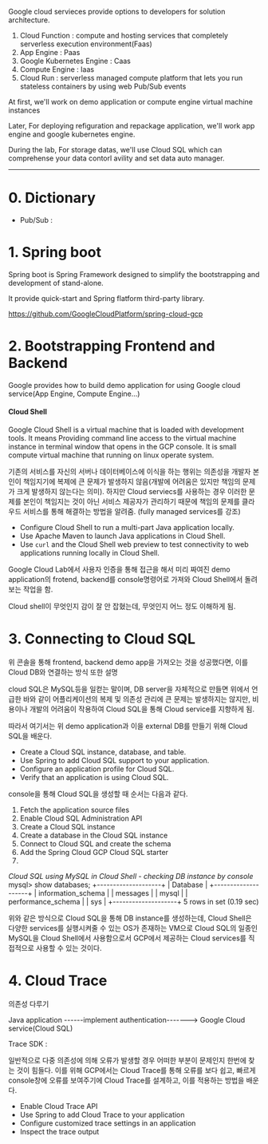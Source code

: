 
Google cloud servieces provide options to developers for solution architecture.

1.  Cloud Function : compute and hosting services that completely serverless execution environment(Faas)
2.  App Engine : Paas
3.  Google  Kubernetes Engine : Caas
4. Compute Engine : Iaas
5. Cloud Run : serverless managed compute platform that lets you run stateless containers by using web Pub/Sub events

At first, we'll work on demo application or compute engine virtual machine instances

Later, For deploying refiguration and repackage application, we'll work app engine and google kubernetes engine.

During the lab, For storage datas, we'll use Cloud SQL which can comprehense your data contorl avility and set data auto manager.

---

# 0. Dictionary

- Pub/Sub : 
# 1. Spring boot

Spring boot is Spring Framework designed to simplify the bootstrapping and development of stand-alone. 

It provide quick-start and Spring flatform third-party library.

https://github.com/GoogleCloudPlatform/spring-cloud-gcp

# 2. Bootstrapping Frontend and Backend

Google provides how to build demo application for using Google cloud service(App Engine, Compute Engine...)

#### Cloud Shell
Google Cloud Shell is a virtual machine that is loaded with development tools. It means Providing command line access to the virtual machine instance in terminal window that opens in the GCP console. It is small compute virtual machine that running on linux operate system.

기존의 서비스를 자신의 서버나 데이터베이스에 이식을 하는 행위는 의존성을 개발자 본인이 책임지기에 복제에 큰 문제가 발생하지 않음(개발에 어려움은 있지만 책임의 문제가 크게 발생하지 않는다는 의미). 하지만 Cloud serviecs를 사용하는 경우 이러한 문제를 본인이 책임지는 것이 아닌 서비스 제공자가 관리하기 때문에 책임의 문제를 클라우드 서비스를 통해 해결하는 방법을 알려줌.
(fully managed services를 강조)

- Configure Cloud Shell to run a multi-part Java application locally.
- Use Apache Maven to launch Java applications in Cloud Shell.
- Use `curl` and the Cloud Shell web preview to test connectivity to web applications running locally in Cloud Shell.

Google Cloud Lab에서 사용자 인증을 통해 접근을 해서 미리 짜여진 demo application의 frotend, backend를 console명령어로 가져와 Cloud Shell에서 돌려보는 작업을 함.

Cloud shell이 무엇인지 감이 잘 안 잡혔는데, 무엇인지 어느 정도 이해하게 됨.


# 3. Connecting to Cloud SQL

위 콘솔을 통해 frontend, backend demo app을 가져오는 것을 성공했다면, 이를 Cloud DB와 연결하는 방식 또한 설명

cloud SQL은 MySQL등을 일컫는 말이며, DB server을 자체적으로 만들면 위에서 언급한 바와 같이 어플리케이션의 복제 및 의존성 관리에 큰 문제는 발생하지는 않지만, 비용이나 개발의 어려움이 작용하여 Cloud SQL을 통해 Cloud service를 지향하게 됨. 

따라서 여기서는 위 demo application과 이을 external DB를 만들기 위해 Cloud SQL을 배운다. 

- Create a Cloud SQL instance, database, and table.
- Use Spring to add Cloud SQL support to your application.
- Configure an application profile for Cloud SQL.
- Verify that an application is using Cloud SQL.

console을 통해 Cloud SQL을 생성할 때 순서는 다음과 같다.

1. Fetch the application source files
2. Enable Cloud SQL Administration API
3. Create a Cloud SQL instance
4. Create a database in the Cloud SQL instance
5. Connect to Cloud SQL and create the schema
6. Add the Spring Cloud GCP Cloud SQL starter
7. 

*Cloud SQL using MySQL in Cloud Shell - checking DB instance by console*
mysql> show databases;
+--------------------+
| Database           |
+--------------------+
| information_schema |
| messages           |
| mysql              |
| performance_schema |
| sys                |
+--------------------+
5 rows in set (0.19 sec)

위와 같은 방식으로 Cloud SQL을 통해 DB instance를 생성하는데, Cloud Shell은 다양한 services를 실행시켜줄 수 있는 OS가 존재하는 VM으로 Cloud SQL의 일종인 MySQL을 Cloud Shell에서 사용함으로서 GCP에서 제공하는 Cloud services를 직접적으로 사용할 수 있는 것이다.

# 4. Cloud Trace

의존성 다루기

Java application ------implement authentication-------> Google Cloud service(Cloud SQL)

Trace SDK : 

일반적으로 다중 의존성에 의해 오류가 발생할 경우 어떠한 부분이 문제인지 한번에 찾는 것이 힘들다. 이를 위해 GCP에서는 Cloud Trace를 통해 오류를 보다 쉽고, 빠르게 console창에 오류를 보여주기에 Cloud Trace를 설계하고, 이를 적용하는 방법을 배운다.

- Enable Cloud Trace API
- Use Spring to add Cloud Trace to your application
- Configure customized trace settings in an application
- Inspect the trace output

